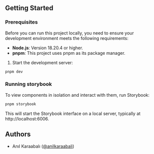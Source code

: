 ## Getting Started

### Prerequisites

Before you can run this project locally, you need to ensure your development environment meets the following requirements:

- **Node.js**: Version 18.20.4 or higher.
- **pnpm**: This project uses pnpm as its package manager.

1. Start the development server:

```bash
pnpm dev
```

### Running storybook

To view components in isolation and interact with them, run Storybook:

```bash
pnpm storybook
```

This will start the Storybook interface on a local server, typically at http://localhost:6006.

## Authors

- Anıl Karaabalı ([@anilkaraabali](https://www.linkedin.com/in/anilkaraabali/))
